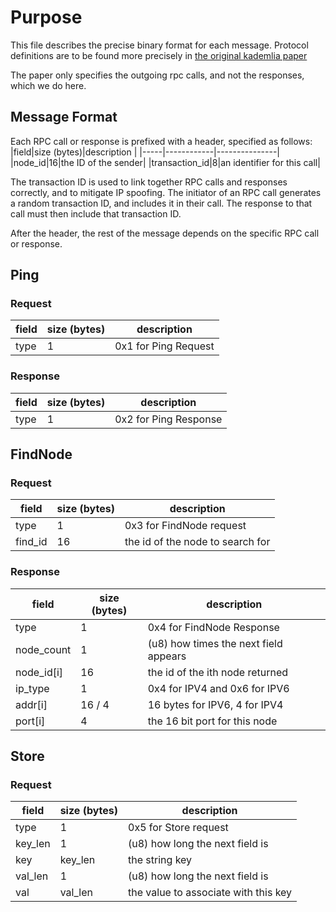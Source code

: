 # Purpose

This file describes the precise binary format for each message.
Protocol definitions are to be found more precisely in
[the original kademlia paper](https://pdos.csail.mit.edu/~petar/papers/maymounkov-kademlia-lncs.pdf)

The paper only specifies the outgoing rpc calls, and not the responses,
which we do here.

## Message Format

Each RPC call or response is prefixed with a header, specified as follows:
|field|size (bytes)|description    |
|-----|------------|---------------|
|node_id|16|the ID of the sender|
|transaction_id|8|an identifier for this call|

The transaction ID is used to link together RPC calls and responses 
correctly, and to mitigate IP spoofing. The initiator of an RPC call
generates a random transaction ID, and includes it in their call. The
response to that call must then include that transaction ID.

After the header, the rest of the message depends on the specific RPC
call or response.

## Ping

### Request
|field|size (bytes)|description    |
|-----|------------|---------------|
|type|1|0x1 for Ping Request|

### Response
|field|size (bytes)|description    |
|-----|------------|---------------|
|type|1|0x2 for Ping Response|

## FindNode

### Request
|field|size (bytes)|description    |
|-----|------------|---------------|
|type|1|0x3 for FindNode request|
|find_id|16|the id of the node to search for|

### Response
|field|size (bytes)|description    |
|-----|------------|---------------|
|type|1|0x4 for FindNode Response|
|node_count|1|(u8) how times the next field appears|
|node_id[i]|16|the id of the ith node returned|
|ip_type|1|0x4 for IPV4 and 0x6 for IPV6|
|addr[i]|16 / 4|16 bytes for IPV6, 4 for IPV4|
|port[i]|4|the 16 bit port for this node|

## Store

### Request
|field|size (bytes)|description    |
|-----|------------|---------------|
|type|1|0x5 for Store request|
|key_len|1|(u8) how long the next field is|
|key|key_len|the string key|
|val_len|1|(u8) how long the next field is|
val|val_len|the value to associate with this key|
